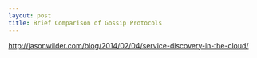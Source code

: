 ```yaml
---
layout: post
title: Brief Comparison of Gossip Protocols
---
```

http://jasonwilder.com/blog/2014/02/04/service-discovery-in-the-cloud/